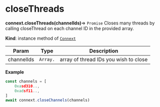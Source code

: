 # closeThreads

**connext.closeThreads\(**channelIds**\)**⇒ `Promise`  Closes many threads by calling closeThread on each channel ID in the provided array.

**Kind**: instance method of [`Connext`](./#Connext)

| Param | Type | Description |
| --- | --- | --- |
| channelIds | `Array.` | array of thread IDs you wish to close |

**Example**

```javascript
const channels = [
    0xasd310..,
    0xadsf11..,
]
await connext.closeChannels(channels)
```



